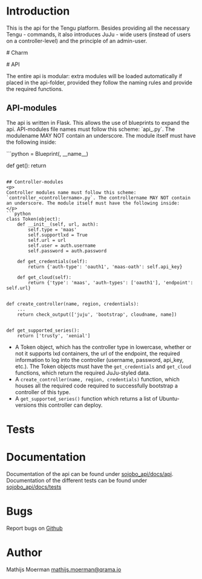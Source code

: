 # Introduction
<p>
This is the api for the Tengu platform. Besides providing all the necessary Tengu - commands, it also introduces
JuJu - wide users (instead of users on a controller-level) and the principle of an admin-user.
</p>
# Charm
<p>

</p>
# API
<p>
The entire api is modular: extra modules will be loaded automatically if placed in the api-folder, provided they
follow the naming rules and provide the required functions.
</p>

## API-modules
<p>
The api is written in Flask. This allows the use of blueprints to expand the api. API-modules file names must follow
this scheme: `api_<modulename>.py`. The modulename MAY NOT contain an underscore. The module itself must have the following
inside:
</p>
```python
<MODULENAME> = Blueprint(<modulename>, __name__)


def get():
    return <MODULENAME>
```

## Controller-modules
<p>
Controller modules name must follow this scheme: `controller_<controllername>.py`. The controllername MAY NOT contain
an underscore. The module itself must have the following inside:
</p>
```python
class Token(object):
    def __init__(self, url, auth):
        self.type = 'maas'
        self.supportlxd = True
        self.url = url
        self.user = auth.username
        self.password = auth.password

    def get_credentials(self):
        return {'auth-type': 'oauth1', 'maas-oath': self.api_key}

    def get_cloud(self):
        return {'type': 'maas', 'auth-types': ['oauth1'], 'endpoint': self.url}


def create_controller(name, region, credentials):
    ...
    return check_output(['juju', 'bootstrap', cloudname, name])


def get_supported_series():
    return ['trusty', 'xenial']
```

* A Token object, which has the controller type in lowercase, whether or not it supports lxd containers, the url of the endpoint, the required information to log into the controller (username, password, api_key, etc.). The Token objects must have the `get_credentials` and `get_cloud`
functions, which return the required JuJu-styled data.
* A `create_controller(name, region, credentials)` function, which houses all the required code required to successfully bootstrap a controller of this type.
* A `get_supported_series()` function which returns a list of Ubuntu-versions this controller can deploy.

# Tests


# Documentation
Documentation of the api can be found under [sojobo_api/docs/api](./docs/api).<br>
Documentation of the different tests can be found under [sojobo_api/docs/tests](./docs/tests)

# Bugs
Report bugs on <a href="https://github.com/Qrama/Sojobo-api/issues">Github</a>

# Author
Mathijs Moerman <a href="mailto:mathijs.moerman@qrama.io">mathijs.moerman@qrama.io</a>
